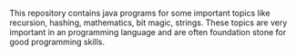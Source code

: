 This repository contains java programs for some important topics like recursion, hashing, mathematics, bit magic, strings. These topics are 
very important in an programming language and are often foundation stone for good programming skills.
